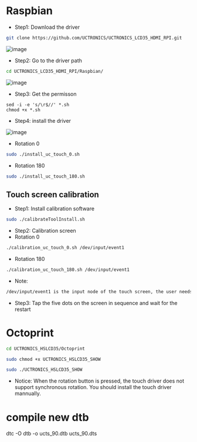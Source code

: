 
# Raspbian
- Step1: Download the driver
```bash
git clone https://github.com/UCTRONICS/UCTRONICS_LCD35_HDMI_RPI.git
```
![image](Raspbian/data/1.png)
- Step2: Go to the driver path 
```bash
cd UCTRONICS_LCD35_HDMI_RPI/Raspbian/
```
![image](Raspbian/data/2.png)
- Step3: Get the permisson 
```
sed -i -e 's/\r$//' *.sh
chmod +x *.sh
```
- Step4: install the driver
 
![image](Raspbian/data/3.png)
- Rotation 0
```bash
sudo ./install_uc_touch_0.sh
```
- Rotation 180
```bash
sudo ./install_uc_touch_180.sh
```
## Touch screen calibration

- Step1: Install calibration software
```bash
sudo ./calibrateToolInstall.sh
```

- Step2: Calibration screen
- Rotation 0
```bash
./calibration_uc_touch_0.sh /dev/input/event1
```
- Rotation 180
```bash
./calibration_uc_touch_180.sh /dev/input/event1
```

- Note: 
```bash
/dev/input/event1 is the input node of the touch screen, the user needs to view his own touch screen input node
```

- Step3: Tap the five dots on the screen in sequence and wait for the restart

# Octoprint
```bash
cd UCTRONICS_HSLCD35/Octoprint
```
```bash
sudo chmod +x UCTRONICS_HSLCD35_SHOW
```
```bash
sudo ./UCTRONICS_HSLCD35_SHOW
```
- Notice: When the rotation button is pressed, the touch driver does not support synchronous rotation.
  You should install the touch driver mannually.


# compile new dtb

dtc -O dtb -o ucts_90.dtb ucts_90.dts